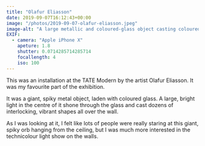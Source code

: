 ```yaml
---
title: "Olafur Eliasson"
date: 2019-09-07T16:12:43+00:00
image: "/photos/2019-09-07-olafur-eliasson.jpeg"
image-alt: "A large metallic and coloured-glass object casting coloured light patterns on a wall."
EXIF:
  - camera: "Apple iPhone X"
    apeture: 1.8
    shutter: 0.0714285714285714
    focallength: 4
    iso: 100
---
```


This was an installation at the TATE Modern by the artist Olafur Eliasson. It was my favourite part of the exhibition.

It was a giant, spiky metal object, laden with coloured glass. A large, bright light in the centre of it shone through the glass and cast dozens of interlocking, vibrant shapes all over the wall.

As I was looking at it, I felt like lots of people were really staring at this giant, spiky orb hanging from the ceiling, but I was much more interested in the technicolour light show on the walls.